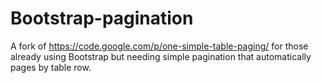 Bootstrap-pagination
====================

A fork of https://code.google.com/p/one-simple-table-paging/ for those already using Bootstrap but needing simple pagination that automatically pages by table row.
